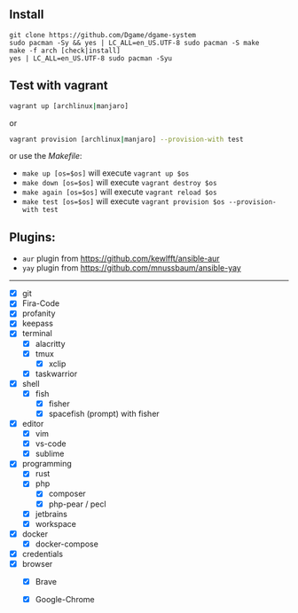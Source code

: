 ## Install

```make
git clone https://github.com/Dgame/dgame-system
sudo pacman -Sy && yes | LC_ALL=en_US.UTF-8 sudo pacman -S make
make -f arch [check|install]
yes | LC_ALL=en_US.UTF-8 sudo pacman -Syu
```

## Test with vagrant

```bash
vagrant up [archlinux|manjaro]
```

or

```bash
vagrant provision [archlinux|manjaro] --provision-with test
```

or use the _Makefile_:
 - `make up [os=$os]` will execute `vagrant up $os`
 - `make down [os=$os]` will execute `vagrant destroy $os`
 - `make again [os=$os]` will execute `vagrant reload $os`
 - `make test [os=$os]` will execute `vagrant provision $os --provision-with test`

## Plugins:
 - `aur` plugin from https://github.com/kewlfft/ansible-aur
 - `yay` plugin from https://github.com/mnussbaum/ansible-yay

----

 - [x] git
 - [x] Fira-Code
 - [x] profanity
 - [x] keepass
 - [x] terminal
   - [x] alacritty
   - [x] tmux
     - [x] xclip
   - [x] taskwarrior
 - [x] shell
   - [x] fish
     - [x] fisher
     - [x] spacefish (prompt) with fisher
 - [x] editor
   - [x] vim
   - [x] vs-code
   - [x] sublime
 - [x] programming
   - [x] rust
   - [x] php
     - [x] composer
     - [x] php-pear / pecl
   - [x] jetbrains
   - [x] workspace
 - [x] docker
     - [x] docker-compose
 - [x] credentials
 - [x] browser
     - [x] Brave
     - [x] Google-Chrome


